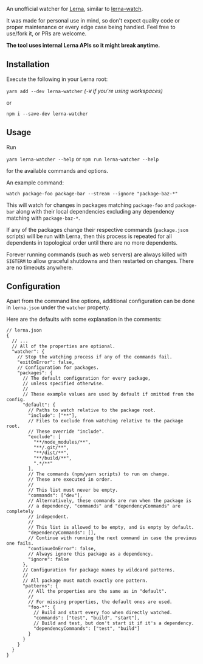 An unofficial watcher for [Lerna](https://github.com/lerna/lerna), similar to [lerna-watch](https://github.com/mattstyles/lerna-watch).

It was made for personal use in mind, so don't expect quality code or proper maintenance or every edge case being handled.
Feel free to use/fork it, or PRs are welcome.

**The tool uses internal Lerna APIs so it might break anytime.**

## Installation

Execute the following in your Lerna root:

`yarn add --dev lerna-watcher` _(`-W` if you're using workspaces)_

or

`npm i --save-dev lerna-watcher`

## Usage

Run

`yarn lerna-watcher --help` or `npm run lerna-watcher --help`

for the available commands and options.

An example command:

`watch package-foo package-bar --stream --ignore "package-baz-*"`

This will watch for changes in packages matching `package-foo` and `package-bar` along with their local dependencies excluding any dependency matching with `package-baz-*`.

If any of the packages change their respective commands (`package.json` scripts) will be run with Lerna, then this process is repeated for all dependents in topological order until there are no more dependents.

Forever running commands (such as web servers) are always killed with `SIGTERM` to allow graceful shutdowns and then restarted on changes.
There are no timeouts anywhere.

## Configuration

Apart from the command line options, additional configuration can be done in `lerna.json` under the `watcher` property.

Here are the defaults with some explanation in the comments:

```json5
// lerna.json
{
  // ...
  // All of the properties are optional.
  "watcher": {
    // Stop the watching process if any of the commands fail.
    "exitOnError": false,
    // Configuration for packages.
    "packages": {
      // The default configuration for every package,
      // unless specified otherwise.
      //
      // These example values are used by default if omitted from the config.
      "default": {
        // Paths to watch relative to the package root.
        "include": ["**"],
        // Files to exclude from watching relative to the package root.
        // These override "include".
        "exclude": [
          "**/node_modules/**",
          "**/.git/**",
          "**/dist/**",
          "**/build/**",
          ".*/**"
        ],
        // The commands (npm/yarn scripts) to run on change.
        // These are executed in order.
        //
        // This list must never be empty.
        "commands": ["dev"],
        // Alternatively, these commands are run when the package is
        // a dependency, "commands" and "dependencyCommands" are completely
        // independent.
        //
        // This list is allowed to be empty, and is empty by default.
        "dependencyCommands": [],
        // Continue with running the next command in case the previous one fails.
        "continueOnError": false,
        // Always ignore this package as a dependency.
        "ignore": false
      },
      // Configuration for package names by wildcard patterns.
      //
      // All package must match exactly one pattern.
      "patterns": {
        // All the properties are the same as in "default".
        //
        // For missing properties, the default ones are used.
        "foo-*": {
          // Build and start every foo when directly watched.
          "commands": ["test", "build", "start"],
          // Build and test, but don't start it if it's a dependency.
          "dependencyCommands": ["test", "build"]
        }
      }
    }
  }
}
```
